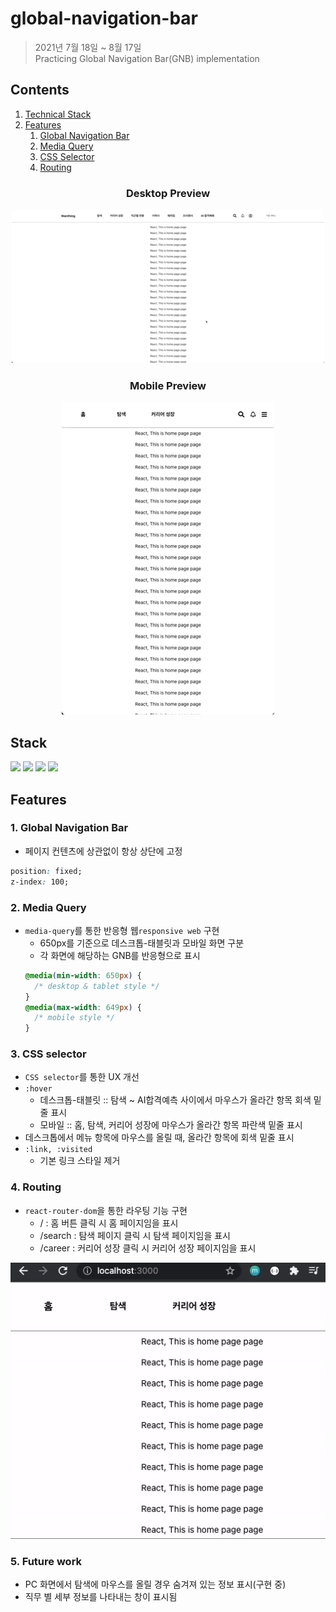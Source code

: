 # global-navigation-bar

> 2021년 7월 18일 ~ 8월 17일<br>
> Practicing Global Navigation Bar(GNB) implementation

## Contents
1. [Technical Stack](#Stack)
2. [Features](#Features)
   1. [Global Navigation Bar](#1.-Global-Navigation-Bar)
   2. [Media Query](#2.-Media-Query)
   3. [CSS Selector](#3.-CSS-selector)
   4. [Routing](#4.-Routing)

<h3 align='center'>Desktop Preview</h3>
<p align='center'>
  <img src='./assets/preview_desktop.GIF'/>
</p>
<h3 align='center'>Mobile Preview</h3>
<p align='center'>
  <img src='./assets/preview_mobile.GIF'/>
</p>

## Stack
<p>
  <img src="https://img.shields.io/static/v1?label=&message=React&color=61DAFB&logo=react&logoColor=FFFFFF"/>
  <img src="https://img.shields.io/static/v1?label=&message=Typescript&color=3178C6&logo=typescript&logoColor=FFFFFF"/>
  <img src="https://img.shields.io/static/v1?label=&message=CSS&color=3178C6&logo=css3&logoColor=FFFFFF"/>
  <img src="https://img.shields.io/static/v1?label=&message=FontAwesome&color=3e32a8&logo=fontawesome&logoColor=FFFFFF"/>
</p>

## Features

### 1. Global Navigation Bar
   * 페이지 컨텐츠에 상관없이 항상 상단에 고정
   ```css
   position: fixed;
   z-index: 100;
   ```
   
### 2. Media Query
   * `media-query`를 통한 반응형 웹`responsive web` 구현
     * 650px를 기준으로 데스크톱-태블릿과 모바일 화면 구분
     * 각 화면에 해당하는 GNB를 반응형으로 표시
     ```css
     @media(min-width: 650px) {
       /* desktop & tablet style */
     }
     @media(max-width: 649px) {
       /* mobile style */
     }
     ```
   
### 3. CSS selector
   * `CSS selector`를 통한 UX 개선
   * `:hover`
      * 데스크톱-태블릿 :: 탐색 ~ AI합격예측 사이에서 마우스가 올라간 항목 회색 밑줄 표시
      * 모바일 :: 홈, 탐색, 커리어 성장에 마우스가 올라간 항목 파란색 밑줄 표시
   * 데스크톱에서 메뉴 항목에 마우스를 올릴 때, 올라간 항목에 회색 밑줄 표시
   * `:link, :visited`
      * 기본 링크 스타일 제거

### 4. Routing
   * `react-router-dom`을 통한 라우팅 기능 구현
     * / : 홈 버튼 클릭 시 홈 페이지임을 표시
     * /search : 탐색 페이지 클릭 시 탐색 페이지임을 표시
     * /career : 커리어 성장 클릭 시 커리어 성장 페이지임을 표시
 <p align='center'>
  <img src='./assets/B091D013-C60E-4032-931B-BFAC6064B5CD.gif'/>
</p>

### 5. Future work
   * PC 화면에서 탐색에 마우스를 올릴 경우 숨겨져 있는 정보 표시(구현 중)
   * 직무 별 세부 정보를 나타내는 창이 표시됨
